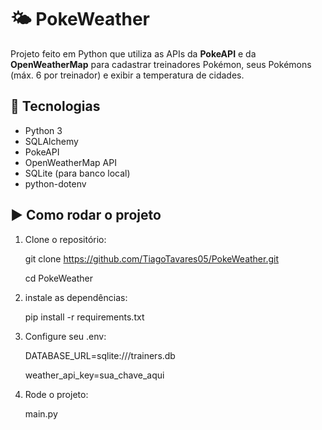 # 🌤️ PokeWeather

Projeto feito em Python que utiliza as APIs da **PokeAPI** e da **OpenWeatherMap** para cadastrar treinadores Pokémon, seus Pokémons (máx. 6 por treinador) e exibir a temperatura de cidades.

## 🔧 Tecnologias

- Python 3
- SQLAlchemy
- PokeAPI
- OpenWeatherMap API
- SQLite (para banco local)
- python-dotenv

## ▶️ Como rodar o projeto

1. Clone o repositório:
   
   git clone https://github.com/TiagoTavares05/PokeWeather.git

   cd PokeWeather

3. instale as dependências:
   
   pip install -r requirements.txt

4. Configure seu .env:

   DATABASE_URL=sqlite:///trainers.db

   weather_api_key=sua_chave_aqui

5. Rode o projeto:
   
   main.py

